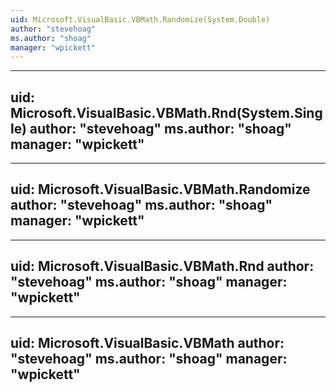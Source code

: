 ```yaml
---
uid: Microsoft.VisualBasic.VBMath.Randomize(System.Double)
author: "stevehoag"
ms.author: "shoag"
manager: "wpickett"
---
```


---
uid: Microsoft.VisualBasic.VBMath.Rnd(System.Single)
author: "stevehoag"
ms.author: "shoag"
manager: "wpickett"
---

---
uid: Microsoft.VisualBasic.VBMath.Randomize
author: "stevehoag"
ms.author: "shoag"
manager: "wpickett"
---

---
uid: Microsoft.VisualBasic.VBMath.Rnd
author: "stevehoag"
ms.author: "shoag"
manager: "wpickett"
---

---
uid: Microsoft.VisualBasic.VBMath
author: "stevehoag"
ms.author: "shoag"
manager: "wpickett"
---
